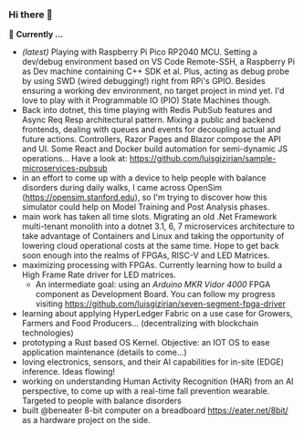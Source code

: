 ### Hi there 👋

🌱 **Currently ...**
* *(latest)* Playing with Raspberry Pi Pico RP2040 MCU. Setting a dev/debug environment based on VS Code Remote-SSH, a Raspberry Pi as Dev machine containing C++ SDK et al. Plus, acting as debug probe by using SWD (wired debugging!) right from RPi's GPIO. Besides ensuring a working dev environment, no target project in mind yet. I'd love to play with it Programmable IO (PIO) State Machines though.
* Back into dotnet, this time playing with Redis PubSub features and Async Req Resp architectural pattern. Mixing a public and backend frontends, dealing with queues and events for decoupling actual and future actions. Controllers, Razor Pages and Blazor compose the API and UI. Some React and Docker build automation for semi-dynamic JS operations... Have a look at: https://github.com/luisgizirian/sample-microservices-pubsub
* in an effort to come up with a device to help people with balance disorders during daily walks, I came across OpenSim (https://opensim.stanford.edu), so I'm trying to discover how this simulator could help on Model Training and Post Analysis phases.
* main work has taken all time slots. Migrating an old .Net Framework multi-tenant monolith into a dotnet 3.1, 6, 7 microservices architecture to take advantage of Containers and Linux and taking the opportunity of lowering cloud operational costs at the same time. Hope to get back soon enough into the realms of FPGAs, RISC-V and LED Matrices.
* maximizing processing with FPGAs. Currently learning how to build a High Frame Rate driver for LED matrices.
  * An intermediate goal: using an *Arduino MKR Vidor 4000* FPGA component as Development Board. You can follow my progress visiting https://github.com/luisgizirian/seven-segment-fpga-driver
* learning about applying HyperLedger Fabric on a use case for Growers, Farmers and Food Producers... (decentralizing with blockchain technologies)
* prototyping a Rust based OS Kernel. Objective: an IOT OS to ease application maintenance (details to come...)
* loving electronics, sensors, and their AI capabilities for in-site (EDGE) inference. Ideas flowing!
* working on understanding Human Activity Recognition (HAR) from an AI perspective, to come up with a real-time fall prevention wearable. Targeted to people with balance disorders
* built @beneater 8-bit computer on a breadboard https://eater.net/8bit/ as a hardware project on the side.

